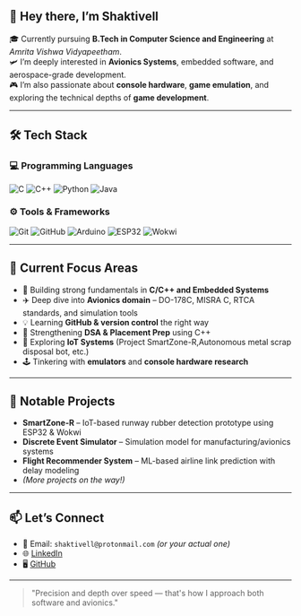 ## 👋 Hey there, I’m Shaktivell

🎓 Currently pursuing **B.Tech in Computer Science and Engineering** at *Amrita Vishwa Vidyapeetham*.  
🛩️ I’m deeply interested in **Avionics Systems**, embedded software, and aerospace-grade development.  
🎮 I’m also passionate about **console hardware**, **game emulation**, and exploring the technical depths of **game development**.

---

## 🛠️ Tech Stack

### 💻 Programming Languages
![C](https://img.shields.io/badge/C-00599C?style=for-the-badge&logo=c&logoColor=white)
![C++](https://img.shields.io/badge/C++-004482?style=for-the-badge&logo=c%2B%2B&logoColor=white)
![Python](https://img.shields.io/badge/Python-FFD43B?style=for-the-badge&logo=python&logoColor=black)
![Java](https://img.shields.io/badge/Java-ED8B00?style=for-the-badge&logo=openjdk&logoColor=white)

### ⚙️ Tools & Frameworks
![Git](https://img.shields.io/badge/Git-F05032?style=for-the-badge&logo=git&logoColor=white)
![GitHub](https://img.shields.io/badge/GitHub-181717?style=for-the-badge&logo=github&logoColor=white)
![Arduino](https://img.shields.io/badge/Arduino-00979D?style=for-the-badge&logo=arduino&logoColor=white)
![ESP32](https://img.shields.io/badge/ESP32-FFDD00?style=for-the-badge&logo=espressif&logoColor=black)
![Wokwi](https://img.shields.io/badge/Wokwi-Simulator-4CAF50?style=for-the-badge)

---

## 📌 Current Focus Areas

- 🔧 Building strong fundamentals in **C/C++ and Embedded Systems**
- ✈️ Deep dive into **Avionics domain** – DO-178C, MISRA C, RTCA standards, and simulation tools
- 💡 Learning **GitHub & version control** the right way
- 🧠 Strengthening **DSA & Placement Prep** using C++
- 🌱 Exploring **IoT Systems** (Project SmartZone-R,Autonomous metal scrap disposal bot, etc.)
- 🕹️ Tinkering with **emulators** and **console hardware research**

---

## 📁 Notable Projects

- **SmartZone-R** – IoT-based runway rubber detection prototype using ESP32 & Wokwi
- **Discrete Event Simulator** – Simulation model for manufacturing/avionics systems
- **Flight Recommender System** – ML-based airline link prediction with delay modeling
- *(More projects on the way!)*

---

## 📫 Let’s Connect

- 📧 Email: `shaktivell@protonmail.com` *(or your actual one)*
- 🌐 [LinkedIn](https://linkedin.com/in/yourprofile)
- 🖥️ [GitHub](https://github.com/airboeingbus)

---

> "Precision and depth over speed — that's how I approach both software and avionics."
